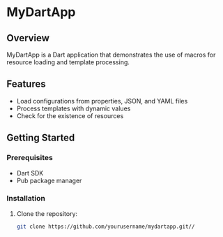 # MyDartApp

## Overview

MyDartApp is a Dart application that demonstrates the use of macros for resource loading and template processing.

## Features

- Load configurations from properties, JSON, and YAML files
- Process templates with dynamic values
- Check for the existence of resources

## Getting Started

### Prerequisites

- Dart SDK
- Pub package manager

### Installation

1. Clone the repository:
   ```sh
   git clone https://github.com/yourusername/mydartapp.git// 